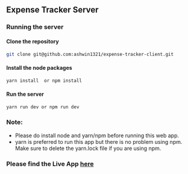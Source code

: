 ## Expense Tracker Server

### Running the server

#### Clone the repository
```bash
git clone git@github.com:ashwin1321/expense-tracker-client.git
```

#### Install the node packages
```bash
yarn install  or npm install
```
#### Run the server
```bash
yarn run dev or npm run dev
```

### Note:
- Please do install node and yarn/npm before running this web app.
- yarn is preferred to run this app but there is no problem using npm. Make sure to delete the yarn.lock file if you are using npm.

### Please find the  Live App [here](https://expense-tracker-client-oxvv.onrender.com)